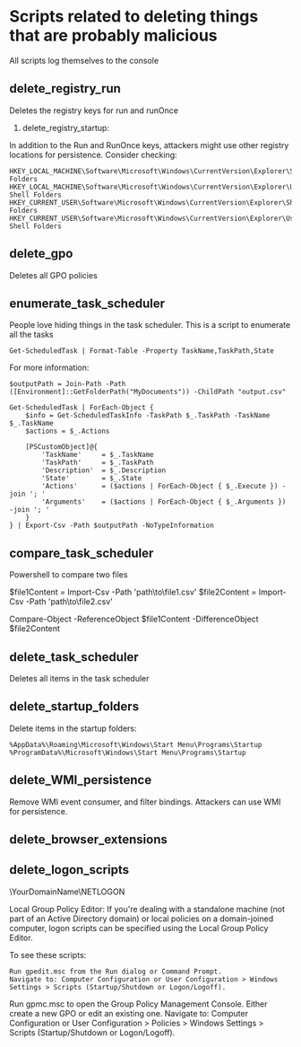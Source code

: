 # Scripts related to deleting things that are probably malicious
All scripts log themselves to the console
## delete_registry_run
Deletes the registry keys for run and runOnce

1. delete_registry_startup:

In addition to the Run and RunOnce keys, attackers might use other registry locations for persistence. Consider checking:

    HKEY_LOCAL_MACHINE\Software\Microsoft\Windows\CurrentVersion\Explorer\Shell Folders
    HKEY_LOCAL_MACHINE\Software\Microsoft\Windows\CurrentVersion\Explorer\User Shell Folders
    HKEY_CURRENT_USER\Software\Microsoft\Windows\CurrentVersion\Explorer\Shell Folders
    HKEY_CURRENT_USER\Software\Microsoft\Windows\CurrentVersion\Explorer\User Shell Folders

## delete_gpo
Deletes all GPO policies

## enumerate_task_scheduler
People love hiding things in the task scheduler. This is a script to enumerate all the tasks

`Get-ScheduledTask | Format-Table -Property TaskName,TaskPath,State`

For more information:
```pwsh
$outputPath = Join-Path -Path ([Environment]::GetFolderPath("MyDocuments")) -ChildPath "output.csv"

Get-ScheduledTask | ForEach-Object {
    $info = Get-ScheduledTaskInfo -TaskPath $_.TaskPath -TaskName $_.TaskName
    $actions = $_.Actions

    [PSCustomObject]@{
        'TaskName'     = $_.TaskName
        'TaskPath'     = $_.TaskPath
        'Description'  = $_.Description
        'State'        = $_.State
        'Actions'      = ($actions | ForEach-Object { $_.Execute }) -join '; '
        'Arguments'    = ($actions | ForEach-Object { $_.Arguments }) -join '; '
    }
} | Export-Csv -Path $outputPath -NoTypeInformation
```

## compare_task_scheduler
Powershell to compare two files

$file1Content = Import-Csv -Path 'path\to\file1.csv'
$file2Content = Import-Csv -Path 'path\to\file2.csv'

Compare-Object -ReferenceObject $file1Content -DifferenceObject $file2Content


## delete_task_scheduler
Deletes all items in the task scheduler

## delete_startup_folders
Delete items in the startup folders:

    %AppData%\Roaming\Microsoft\Windows\Start Menu\Programs\Startup
    %ProgramData%\Microsoft\Windows\Start Menu\Programs\Startup

## delete_WMI_persistence
Remove WMI event consumer, and filter bindings. Attackers can use WMI for persistence.

## delete_browser_extensions

## delete_logon_scripts
\\YourDomainName\NETLOGON

Local Group Policy Editor:
If you're dealing with a standalone machine (not part of an Active Directory domain) or local policies on a domain-joined computer, logon scripts can be specified using the Local Group Policy Editor.

To see these scripts:

    Run gpedit.msc from the Run dialog or Command Prompt.
    Navigate to: Computer Configuration or User Configuration > Windows Settings > Scripts (Startup/Shutdown or Logon/Logoff).

Run gpmc.msc to open the Group Policy Management Console.
Either create a new GPO or edit an existing one.
Navigate to: Computer Configuration or User Configuration > Policies > Windows Settings > Scripts (Startup/Shutdown or Logon/Logoff).